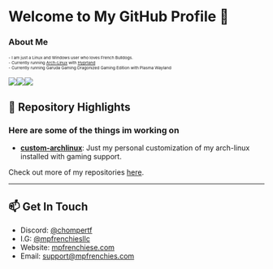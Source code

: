 <h1>Welcome to My GitHub Profile 👋</h1>

### About Me
<span style="font-size:8px;">- I am just a Linux and Windows user who loves French Bulldogs.</span><br />
<span style="font-size:8px;">- Currently running <a href="https://archlinux.org/">Arch-Linux</a> with <a href="https://hyprland.org/">Hyprland</a></span><br />
<span style="font-size:8px;">- Currently running Garuda Gaming Dragonized Gaming Edition with Plasma Wayland</span>

<div style="display: flex; flex-direction: row;">
  
  <!-- GitHub Stats Card -->
  <a href="https://github.com/anuraghazra/github-readme-stats">
    <img src="https://github-readme-stats.vercel.app/api?username=cannomaly&show_icons=true&theme=shadow_blue&hide_border=true&bg_color=00000000" />
  </a>

  <!-- GitHub Streak Stats Card -->
  <a href="https://github.com/anuraghazra/github-readme-stats">
    <img src="https://github-readme-streak-stats.herokuapp.com/?user=cannomaly&theme=shadow_blue&hide_border=true&layout=compact&langs_count=8&bg_color=00000000" />
  </a>

  <!-- Repositories per Language Card -->
  <a href="https://github.com/anuraghazra/github-readme-stats">
    <img src="https://github-profile-summary-cards.vercel.app/api/cards/repos-per-language?username=cannomaly&layout=compact&theme=dark&hide_border=true&bg_color=00000000" />
  </a>
  
</div>

## 🚀 Repository Highlights

<h3>Here are some of the things im working on</h3>

- [**custom-archlinux**](https://github.com/cannomaly/custom-archlinux): Just my personal customization of my arch-linux installed with gaming support.

Check out more of my repositories [here](https://github.com/cannomaly?tab=repositories).

---

## 📫 Get In Touch

- Discord: [@chompertf](https://discord.gg/aVyAwTS3eN)
- I.G: [@mpfrenchiesllc](https://www.instagram.com/mpfrenchiesllc/)
- Website: [mpfrenchiese.com](http://www.mpfrenchies.com)
- Email: support@mpfrenchies.com
